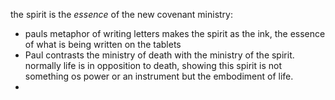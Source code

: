 the spirit is the _essence_ of the new covenant ministry:
- pauls metaphor of writing letters makes the spirit as the ink, the essence of what is being written on the tablets
- Paul contrasts the ministry of death with the ministry of the spirit. normally life is in opposition to death, showing this spirit is not something os power or an instrument but the embodiment of life.
- 
